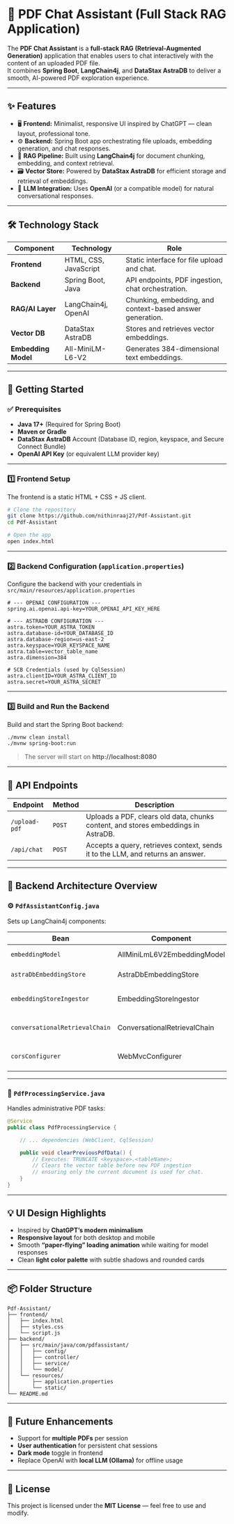 # 📄 PDF Chat Assistant (Full Stack RAG Application)

The **PDF Chat Assistant** is a **full-stack RAG (Retrieval-Augmented Generation)** application that enables users to chat interactively with the content of an uploaded PDF file.  
It combines **Spring Boot**, **LangChain4j**, and **DataStax AstraDB** to deliver a smooth, AI-powered PDF exploration experience.

---

## ✨ Features

- 🖥️ **Frontend:** Minimalist, responsive UI inspired by ChatGPT — clean layout, professional tone.  
- ⚙️ **Backend:** Spring Boot app orchestrating file uploads, embedding generation, and chat responses.  
- 🧠 **RAG Pipeline:** Built using **LangChain4j** for document chunking, embedding, and context retrieval.  
- 🗃️ **Vector Store:** Powered by **DataStax AstraDB** for efficient storage and retrieval of embeddings.  
- 🤖 **LLM Integration:** Uses **OpenAI** (or a compatible model) for natural conversational responses.    

---

## 🛠️ Technology Stack

| Component | Technology | Role |
|------------|-------------|------|
| **Frontend** | HTML, CSS, JavaScript | Static interface for file upload and chat. |
| **Backend** | Spring Boot, Java | API endpoints, PDF ingestion, chat orchestration. |
| **RAG/AI Layer** | LangChain4j, OpenAI | Chunking, embedding, and context-based answer generation. |
| **Vector DB** | DataStax AstraDB | Stores and retrieves vector embeddings. |
| **Embedding Model** | All-MiniLM-L6-V2 | Generates 384-dimensional text embeddings. |

---

## 🚀 Getting Started

### ✅ Prerequisites

- **Java 17+** (Required for Spring Boot)
- **Maven or Gradle**
- **DataStax AstraDB** Account (Database ID, region, keyspace, and Secure Connect Bundle)
- **OpenAI API Key** (or equivalent LLM provider key)

---

### 1️⃣ Frontend Setup

The frontend is a static HTML + CSS + JS client.

```bash
# Clone the repository
git clone https://github.com/nithinraaj27/Pdf-Assistant.git
cd Pdf-Assistant

# Open the app
open index.html
```

---

### 2️⃣ Backend Configuration (`application.properties`)

Configure the backend with your credentials in  
`src/main/resources/application.properties`

```properties
# --- OPENAI CONFIGURATION ---
spring.ai.openai.api-key=YOUR_OPENAI_API_KEY_HERE

# --- ASTRADB CONFIGURATION ---
astra.token=YOUR_ASTRA_TOKEN
astra.database-id=YOUR_DATABASE_ID
astra.database-region=us-east-2
astra.keyspace=YOUR_KEYSPACE_NAME
astra.table=vector_table_name
astra.dimension=384

# SCB Credentials (used by CqlSession)
astra.clientID=YOUR_ASTRA_CLIENT_ID
astra.secret=YOUR_ASTRA_SECRET
```

---

### 3️⃣ Build and Run the Backend

Build and start the Spring Boot backend:

```bash
./mvnw clean install
./mvnw spring-boot:run
```

> The server will start on **http://localhost:8080**

---

## 🔌 API Endpoints

| Endpoint | Method | Description |
|-----------|---------|-------------|
| `/upload-pdf` | `POST` | Uploads a PDF, clears old data, chunks content, and stores embeddings in AstraDB. |
| `/api/chat` | `POST` | Accepts a query, retrieves context, sends it to the LLM, and returns an answer. |

---

## 🧩 Backend Architecture Overview

### ⚙️ `PdfAssistantConfig.java`
Sets up LangChain4j components:

| Bean | Component | Purpose |
|------|------------|----------|
| `embeddingModel` | AllMiniLmL6V2EmbeddingModel | Converts text into 384-dimensional vectors. |
| `astraDbEmbeddingStore` | AstraDbEmbeddingStore | Handles AstraDB vector storage and retrieval. |
| `embeddingStoreIngestor` | EmbeddingStoreIngestor | Manages chunking (recursive(300,0)) and embedding ingestion. |
| `conversationalRetrievalChain` | ConversationalRetrievalChain | Core RAG pipeline for retrieval + LLM response. |
| `corsConfigurer` | WebMvcConfigurer | Enables CORS for the frontend (e.g., `http://localhost:5173`). |

---

### 🧰 `PdfProcessingService.java`

Handles administrative PDF tasks:

```java
@Service
public class PdfProcessingService {

    // ... dependencies (WebClient, CqlSession)

    public void clearPreviousPdfData() {
        // Executes: TRUNCATE <keyspace>.<tableName>;
        // Clears the vector table before new PDF ingestion
        // ensuring only the current document is used for chat.
    }
}
```

---

## 💡 UI Design Highlights

- Inspired by **ChatGPT’s modern minimalism**  
- **Responsive layout** for both desktop and mobile  
- Smooth **“paper-flying” loading animation** while waiting for model responses  
- Clean **light color palette** with subtle shadows and rounded cards  

---

## 📦 Folder Structure

```
Pdf-Assistant/
├── frontend/
│   ├── index.html
│   ├── styles.css
│   └── script.js
├── backend/
│   ├── src/main/java/com/pdfassistant/
│   │   ├── config/
│   │   ├── controller/
│   │   ├── service/
│   │   └── model/
│   └── resources/
│       ├── application.properties
│       └── static/
└── README.md
```

---

## 🧠 Future Enhancements

- Support for **multiple PDFs** per session  
- **User authentication** for persistent chat sessions  
- **Dark mode** toggle in frontend  
- Replace OpenAI with **local LLM (Ollama)** for offline usage  

---

## 🧾 License

This project is licensed under the **MIT License** — feel free to use and modify.
